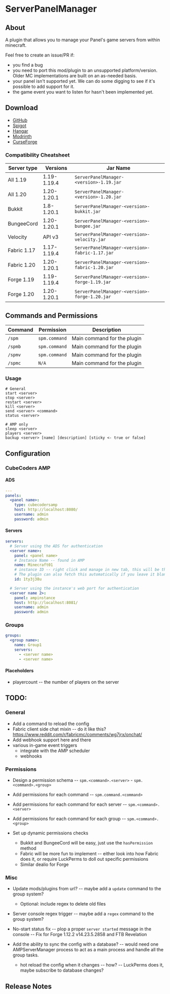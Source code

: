 # ServerPanelManager

## About

A plugin that allows you to manage your Panel's game servers from within minecraft.

Feel free to create an issue/PR if:

- you find a bug
- you need to port this mod/plugin to an unsupported platform/version. Older MC implementations are built on an as-needed basis.
- your panel isn't supported yet. We can do some digging to see if it's possible to add support for it.
- the game event you want to listen for hasn't been implemented yet.

## Download

- [GitHub](https://github.com/p0t4t0sandwich/ServerPanelManager/releases)
- [Spigot](https://www.spigotmc.org/resources/template.xxxxxx/)
- [Hangar](https://hangar.papermc.io/p0t4t0sandwich/Template)
- [Modrinth](https://modrinth.com/plugin/template)
- [CurseForge](https://www.curseforge.com/minecraft/mc-mods/template)

### Compatibility Cheatsheet

| Server type | Versions    | Jar Name                                       |
|-------------|-------------|------------------------------------------------|
| All 1.19    | 1.19-1.19.4 | `ServerPanelManager-<version>-1.19.jar`        |
| All 1.20    | 1.20-1.20.1 | `ServerPanelManager-<version>-1.20.jar`        |
| Bukkit      | 1.8-1.20.1  | `ServerPanelManager-<version>-bukkit.jar`      |
| BungeeCord  | 1.20-1.20.1 | `ServerPanelManager-<version>-bungee.jar`      |
| Velocity    | API v3      | `ServerPanelManager-<version>-velocity.jar`    |
| Fabric 1.17 | 1.17-1.19.4 | `ServerPanelManager-<version>-fabric-1.17.jar` |
| Fabric 1.20 | 1.20-1.20.1 | `ServerPanelManager-<version>-fabric-1.20.jar` |
| Forge 1.19  | 1.19-1.19.4 | `ServerPanelManager-<version>-forge-1.19.jar`  |
| Forge 1.20  | 1.20-1.20.1 | `ServerPanelManager-<version>-forge-1.20.jar`  |

## Commands and Permissions

| Command | Permission    | Description                 |
|---------|---------------|-----------------------------|
| `/spm`  | `spm.command` | Main command for the plugin |
| `/spmb` | `spm.command` | Main command for the plugin |
| `/spmv` | `spm.command` | Main command for the plugin |
| `/spmc` | `N/A`         | Main command for the plugin |

### Usage

```
# General
start <server>
stop <server>
restart <server>
kill <server>
send <server> <command>
status <server>

# AMP only
sleep <server>
players <server>
backup <server> [name] [description] [sticky <- true or false]
```

## Configuration

### CubeCoders AMP

#### ADS
```yaml
---
panels:
  <panel name>:
    type: cubecodersamp
    host: http://localhost:8080/
    username: admin
    password: admin
```

#### Servers

```yaml
servers:
  # Server using the ADS for authentication
  <server name>:
    panel: <panel name>
    # Instance Name -- found in AMP
    name: Minecraft01
    # instance ID -- right click and manage in new tab, this will be the bit after the ?id= in the URL
    # The plugin can also fetch this automatically if you leave it blank
    id: 1ty3j38u

  # Server using the instance's web port for authentication
  <server name 2>:
    panel: ampinstance
    host: http://localhost:8081/
    username: admin
    password: admin
```

### Groups

```yaml
groups:
  <group name>:
    name: Group1
    servers:
      - <server name>
      - <server name>
```

#### Placeholders

- playercount -- the number of players on the server

## TODO:

### General

- Add a command to reload the config
- Fabric client side chat mixin -- do it like this? https://www.reddit.com/r/fabricmc/comments/wg7jrx/onchat/
- Add webhook support here and there
- various in-game event triggers
  - integrate with the AMP scheduler
  - webhooks

### Permissions

- Design a permission schema -- `spm.<command>.<server>` - `spm.<command>.<group>`
- Add permissions for each command -- `spm.command.<command>`
- Add permissions for each command for each server -- `spm.<command>.<server>`
- Add permissions for each command for each group -- `spm.<command>.<group>`

- Set up dynamic permissions checks
  - Bukkit and BungeeCord will be easy, just use the `hasPermission` method
  - Fabric will be more fun to implement -- either look into how Fabric does it, or require LuckPerms to doll out specific permissions
  - Similar dealio for Forge

### Misc

- Update mods/plugins from url? -- maybe add a `update` command to the group system?
  - Optional: include regex to delete old files

- Server console regex trigger -- maybe add a `regex` command to the group system?

- No-start status fix -- plop a proper `server started` message in the console -- Fix for Forge 1.12.2 v14.23.5.2858 and FTB Revelation

- Add the ability to sync the config with a database? -- would need one AMPServerManager process to act as a main process and handle all the group tasks.
  - hot reload the config when it changes -- how? -- LuckPerms does it, maybe subscribe to database changes?

## Release Notes
